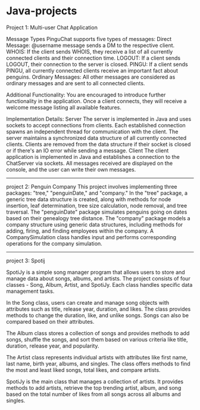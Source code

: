 # Java-projects
Project 1: Multi-user Chat Application

Message Types
PinguChat supports five types of messages:
Direct Message: @username message sends a DM to the respective client.
WHOIS: If the client sends WHOIS, they receive a list of all currently connected clients and their connection time.
LOGOUT: If a client sends LOGOUT, their connection to the server is closed.
PINGU: If a client sends PINGU, all currently connected clients receive an important fact about penguins.
Ordinary Messages: All other messages are considered as ordinary messages and are sent to all connected clients.

Additional Functionality:
You are encouraged to introduce further functionality in the application. Once a client connects, they will receive a welcome message listing all available features.

Implementation Details:
Server
The server is implemented in Java and uses sockets to accept connections from clients.
Each established connection spawns an independent thread for communication with the client.
The server maintains a synchronized data structure of all currently connected clients.
Clients are removed from the data structure if their socket is closed or if there's an IO error while sending a message.
Client
The client application is implemented in Java and establishes a connection to the ChatServer via sockets.
All messages received are displayed on the console, and the user can write their own messages.
____________________________________________________________________________________________________________________
project 2: Penguin Company
This project involves implementing three packages: "tree," "penguinDate," and "company." In the "tree" package, a generic tree data structure is created, along with methods for node insertion, leaf determination, tree size calculation, node removal, and tree traversal. The "penguinDate" package simulates penguins going on dates based on their genealogy tree distance. The "company" package models a company structure using generic data structures, including methods for adding, firing, and finding employees within the company. A CompanySimulation class handles input and performs corresponding operations for the company simulation.
____________________________________________________________________________________________________________________
project 3: Spotij

SpotiJy is a simple song manager program that allows users to store and manage data about songs, albums, and artists. The project consists of four classes - Song, Album, Artist, and SpotiJy. Each class handles specific data management tasks.

In the Song class, users can create and manage song objects with attributes such as title, release year, duration, and likes. The class provides methods to change the duration, like, and unlike songs. Songs can also be compared based on their attributes.

The Album class stores a collection of songs and provides methods to add songs, shuffle the songs, and sort them based on various criteria like title, duration, release year, and popularity.

The Artist class represents individual artists with attributes like first name, last name, birth year, albums, and singles. The class offers methods to find the most and least liked songs, total likes, and compare artists.

SpotiJy is the main class that manages a collection of artists. It provides methods to add artists, retrieve the top trending artist, album, and song based on the total number of likes from all songs across all albums and singles.

             
 

